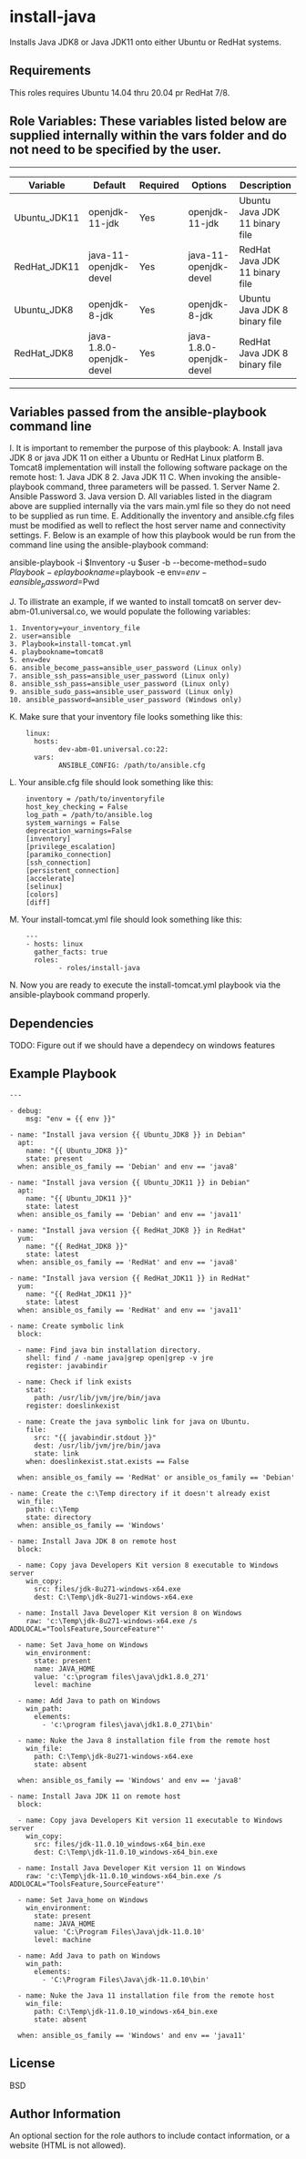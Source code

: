 install-java
==============

Installs Java JDK8 or Java JDK11 onto either Ubuntu or RedHat systems.

Requirements
------------

This roles requires Ubuntu 14.04 thru 20.04 pr RedHat 7/8.

Role Variables: These variables listed below are supplied internally within the vars folder and do not need to be specified by the user.
---------------------------------------------------------------------------------------------------------------------------------------

-------------------------------------------------------------------------------------------------------------------------------------------------
| 	Variable	|    		Default			| Required | 		Options 	| 		Description 		|
|-----------------------|---------------------------------------| -------- | -------------------------- | --------------------------------------|
| Ubuntu_JDK11 		| openjdk-11-jdk			| Yes	   | openjdk-11-jdk		| Ubuntu Java JDK 11 binary file	|
| RedHat_JDK11 		| java-11-openjdk-devel			| Yes	   | java-11-openjdk-devel	| RedHat Java JDK 11 binary file        |
| Ubuntu_JDK8 		| openjdk-8-jdk				| Yes	   | openjdk-8-jdk		| Ubuntu Java JDK 8 binary file		|
| RedHat_JDK8 		| java-1.8.0-openjdk-devel		| Yes	   | java-1.8.0-openjdk-devel	| RedHat Java JDK 8 binary file         |
-------------------------------------------------------------------------------------------------------------------------------------------------

Variables passed from the ansible-playbook command line
-------------------------------------------------------

I. It is important to remember the purpose of this playbook:
  A. Install java JDK 8 or java JDK 11 on either a Ubuntu or RedHat Linux platform
  B. Tomcat8 implementation will install the following software package on the remote host:
    1. Java JDK 8
    2. Java JDK 11
  C. When invoking the ansible-playbook command, three parameters will be passed.
    1. Server Name
    2. Ansible Password
    3. Java version
  D. All variables listed in the diagram above are supplied internally via the vars main.yml file so they do not need to be supplied as run time.
  E. Additionally the inventory and ansible.cfg files must be modified as well to reflect the host server name and connectivity settings.
  F. Below is an example of how this playbook would be run from the command line using the ansible-playbook command:

  ansible-playbook -i $Inventory -u $user -b --become-method=sudo $Playbook -e playbookname=$playbook -e env=$env -e ansible_password=$Pwd

  J. To illistrate an example, if we wanted to install tomcat8 on server dev-abm-01.universal.co, we would populate the following variables:

    1. Inventory=your_inventory_file
    2. user=ansible
    3. Playbook=install-tomcat.yml
    4. playbookname=tomcat8
    5. env=dev
    6. ansible_become_pass=ansible_user_password (Linux only)
    7. ansible_ssh_pass=ansible_user_password (Linux only)
    8. ansible_ssh_pass=ansible_user_password (Linux only)
    9. ansible_sudo_pass=ansible_user_password (Linux only)
    10. ansible_password=ansible_user_password (Windows only)

  K. Make sure that your inventory file looks something like this:

 		linux:
  		  hosts:
    		    dev-abm-01.universal.co:22:
  		  vars:
    		    ANSIBLE_CONFIG: /path/to/ansible.cfg

  L. Your ansible.cfg file should look something like this:

		inventory = /path/to/inventoryfile
		host_key_checking = False
		log_path = /path/to/ansible.log
		system_warnings = False
		deprecation_warnings=False
		[inventory]
		[privilege_escalation]
		[paramiko_connection]
		[ssh_connection]
		[persistent_connection]
		[accelerate]
		[selinux]
		[colors]
		[diff]

  M. Your install-tomcat.yml file should look something like this:

		---
		- hosts: linux
  		  gather_facts: true
  		  roles:
    		    - roles/install-java

  N. Now you are ready to execute the install-tomcat.yml playbook via the ansible-playbook command properly.

Dependencies
------------

TODO: Figure out if we should have a dependecy on windows features

Example Playbook
----------------
```
---

- debug:
    msg: "env = {{ env }}"

- name: "Install java version {{ Ubuntu_JDK8 }} in Debian"
  apt:
    name: "{{ Ubuntu_JDK8 }}"
    state: present
  when: ansible_os_family == 'Debian' and env == 'java8'

- name: "Install java version {{ Ubuntu_JDK11 }} in Debian"
  apt:
    name: "{{ Ubuntu_JDK11 }}"
    state: latest
  when: ansible_os_family == 'Debian' and env == 'java11'

- name: "Install java version {{ RedHat_JDK8 }} in RedHat"
  yum:
    name: "{{ RedHat_JDK8 }}"
    state: latest
  when: ansible_os_family == 'RedHat' and env == 'java8'

- name: "Install java version {{ RedHat_JDK11 }} in RedHat"
  yum:
    name: "{{ RedHat_JDK11 }}"
    state: latest
  when: ansible_os_family == 'RedHat' and env == 'java11'

- name: Create symbolic link
  block:

  - name: Find java bin installation directory.
    shell: find / -name java|grep open|grep -v jre
    register: javabindir

  - name: Check if link exists
    stat:
      path: /usr/lib/jvm/jre/bin/java
    register: doeslinkexist

  - name: Create the java symbolic link for java on Ubuntu.
    file:
      src: "{{ javabindir.stdout }}"
      dest: /usr/lib/jvm/jre/bin/java
      state: link
    when: doeslinkexist.stat.exists == False

  when: ansible_os_family == 'RedHat' or ansible_os_family == 'Debian'

- name: Create the c:\Temp directory if it doesn't already exist
  win_file:
    path: c:\Temp
    state: directory
  when: ansible_os_family == 'Windows'

- name: Install Java JDK 8 on remote host
  block:

  - name: Copy java Developers Kit version 8 executable to Windows server
    win_copy:
      src: files/jdk-8u271-windows-x64.exe
      dest: C:\Temp\jdk-8u271-windows-x64.exe

  - name: Install Java Developer Kit version 8 on Windows
    raw: 'c:\Temp\jdk-8u271-windows-x64.exe /s ADDLOCAL="ToolsFeature,SourceFeature"'

  - name: Set Java_home on Windows
    win_environment:
      state: present
      name: JAVA_HOME
      value: 'c:\program files\java\jdk1.8.0_271'
      level: machine

  - name: Add Java to path on Windows
    win_path:
      elements:
        - 'c:\program files\java\jdk1.8.0_271\bin'

  - name: Nuke the Java 8 installation file from the remote host
    win_file:
      path: C:\Temp\jdk-8u271-windows-x64.exe
      state: absent

  when: ansible_os_family == 'Windows' and env == 'java8'

- name: Install Java JDK 11 on remote host
  block:

  - name: Copy java Developers Kit version 11 executable to Windows server
    win_copy:
      src: files/jdk-11.0.10_windows-x64_bin.exe
      dest: C:\Temp\jdk-11.0.10_windows-x64_bin.exe

  - name: Install Java Developer Kit version 11 on Windows
    raw: 'c:\Temp\jdk-11.0.10_windows-x64_bin.exe /s ADDLOCAL="ToolsFeature,SourceFeature"'

  - name: Set Java_home on Windows
    win_environment:
      state: present
      name: JAVA_HOME
      value: 'C:\Program Files\Java\jdk-11.0.10'
      level: machine

  - name: Add Java to path on Windows
    win_path:
      elements:
        - 'C:\Program Files\Java\jdk-11.0.10\bin'

  - name: Nuke the Java 11 installation file from the remote host
    win_file:
      path: C:\Temp\jdk-11.0.10_windows-x64_bin.exe
      state: absent

  when: ansible_os_family == 'Windows' and env == 'java11'

```

License
-------

BSD

Author Information
------------------

An optional section for the role authors to include contact information, or a website (HTML is not allowed).

